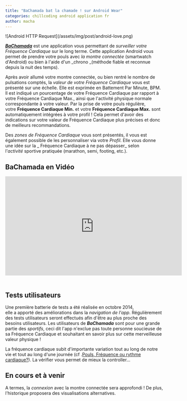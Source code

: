 ```yaml
---
title: "BaChamada bat la chamade ! sur Android Wear"
categories: chillcoding android application fr
author: macha
---
```


<div class="text-center lead" markdown="1">
  ![Android HTTP Request](/assets/img/post/android-love.png)
</div>

_**[BaChamada](https://play.google.com/store/apps/details?id=fr.machada.bpm)**_ est une application vous permettant de _surveiller votre Fréquence Cardiaque_ sur le long terme. Cette application Android vous permet de prendre votre pouls avec _la montre connectée_ (smartwatch d'Android) ou bien à l'aide d'un _chrono _(méthode fiable et reconnue depuis la nuit des temps).

Après avoir allumé votre montre connectée, ou bien rentré le nombre de pulsations comptés, la _valeur de votre Fréquence Cardiaque_ vous est présenté sur une échelle. Elle est exprimée en Battement Par Minute, BPM. Il est indiqué un pourcentage de votre Fréquence Cardiaque par rapport à votre Fréquence Cardiaque Max., ainsi que l'activité physique normale correspondante à votre valeur. Par la prise de votre pouls régulière, votre **Fréquence Cardiaque Min.** et votre **Fréquence Cardiaque Max.** sont automatiquement intégrées à votre profil ! Cela permet d'avoir des indications sur votre valeur de Fréquence Cardiaque plus précises et donc de meilleurs recommandations.

Des _zones de Fréquence Cardiaque_ vous sont présentés, il vous est également possible de les personnaliser via votre _Profil_. Elle vous donne une idée sur la _ Fréquence Cardiaque à ne pas dépasser_ selon l'_activité_ sportive pratiquée (marathon, semi, footing, etc.).

## BaChamada en Vidéo

<iframe width="560" height="315" src="https://www.youtube.com/embed/RRMYrJeAArU" frameborder="0" allowfullscreen></iframe>  

## Tests utilisateurs

Une première batterie de tests a été réalisée en octobre 2014, elle a apporté des améliorations dans la _navigation de l'app_. Régulièrement des tests utilisateurs seront effectués afin d'être au plus proche des besoins utilisateurs. Les utilisateurs de _**BaChamada**_ sont pour une grande partie des _sportifs_, ceci dit l'app n'exclue pas toute personne soucieuse de sa Fréquence Cardiaque et souhaitant en savoir plus sur cette merveilleuse valeur physique !

La fréquence cardiaque subit d'importante variation tout au long de notre vie et tout au long d'une journée (cf .[Pouls, Fréquence ou rythme cardiaque?](/blog/2014/09/26/pouls-frequence-ou-rythme-cardiaque/)). La vérifier vous permet de mieux la controller...

## En cours et à venir

A termes, la _connexion_ avec la montre connectée sera approfondi ! De plus, l'historique proposera des visualisations alternatives.
